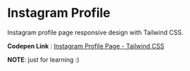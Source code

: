 # Instagram Profile
Instagram profile page responsive design with Tailwind CSS.

**Codepen Link** : [Instagram Profile Page - Tailwind CSS](https://codepen.io/BhupinderS/pen/ZEbZemy)

**NOTE**: just for learning :)


